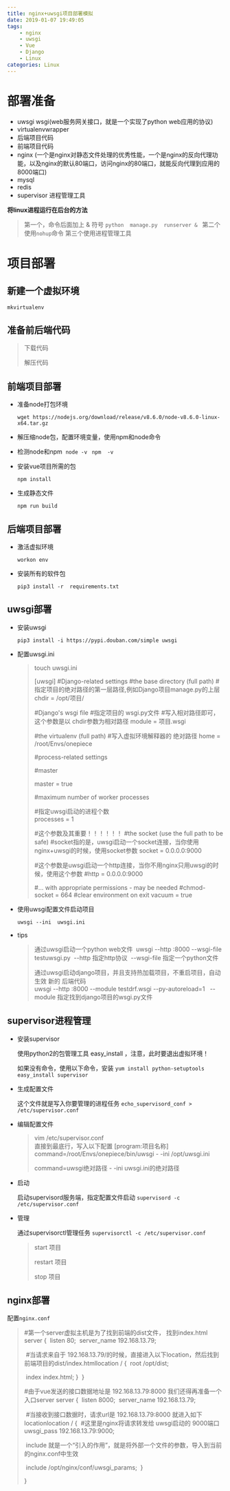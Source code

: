 ```yaml
---
title: nginx+uwsgi项目部署模拟
date: 2019-01-07 19:49:05
tags:
	- nginx
	- uwsgi
	- Vue
	- Django
	- Linux
categories: Linux
---
```


# 部署准备

- uwsgi    wsgi(web服务网关接口，就是一个实现了python web应用的协议)
- virtualenvwrapper
- 后端项目代码
- 前端项目代码
- nginx (一个是nginx对静态文件处理的优秀性能，一个是nginx的反向代理功能，以及nginx的默认80端口，访问nginx的80端口，就能反向代理到应用的8000端口)
- mysql 
- redis   
- supervisor 进程管理工具 

<!--more-->

**将linux进程运行在后台的方法**

> 第一个，命令后面加上 &  符号
> `python  manage.py  runserver & `
> 第二个 使用`nohup`命令
> 第三个使用进程管理工具

# 项目部署

## 新建一个虚拟环境

`mkvirtualenv`

## 准备前后端代码

> 下载代码
>
> 解压代码

## 前端项目部署

- 准备node打包环境

    `wget https://nodejs.org/download/release/v8.6.0/node-v8.6.0-linux-x64.tar.gz`

- 解压缩node包，配置环境变量，使用npm和node命令
- 检测node和npm
    ​	`node -v `
    ​	`npm  -v `

- 安装vue项目所需的包

    `npm install  `

- 生成静态文件

    `npm run build  `

## 后端项目部署

- 激活虚拟环境

    `workon env `

- 安装所有的软件包

    `pip3 install -r  requirements.txt `

## uwsgi部署

- 安装uwsgi 

    `pip3 install -i https://pypi.douban.com/simple uwsgi`

- 配置uwsgi.ini

    > touch uwsgi.ini 
    > ​					
    >
    > [uwsgi]
    > #Django-related settings
    > #the base directory (full path)
    > #指定项目的绝对路径的第一层路径,例如Django项目manage.py的上层
    > chdir           = /opt/项目/
    >
    > #Django's wsgi file
    > #指定项目的 wsgi.py文件
    > #写入相对路径即可，这个参数是以  chdir参数为相对路径
    > module          = 项目.wsgi
    >
    > #the virtualenv (full path)
    > #写入虚拟环境解释器的 绝对路径
    > home            = /root/Envs/onepiece
    >
    > #process-related settings
    >
    > #master
    >
    > master          = true
    >
    > #maximum number of worker processes
    >
    > #指定uwsgi启动的进程个数				
    > processes       = 1
    >
    >
    > #这个参数及其重要！！！！！！
    > #the socket (use the full path to be safe)
    > #socket指的是，uwsgi启动一个socket连接，当你使用nginx+uwsgi的时候，使用socket参数
    > socket          = 0.0.0.0:9000
    >
    >
    > #这个参数是uwsgi启动一个http连接，当你不用nginx只用uwsgi的时候，使用这个参数
    > #http  =  0.0.0.0:9000
    >
    > #... with appropriate permissions - may be needed
    > #chmod-socket    = 664
    > #clear environment on exit
    > vacuum          = true

- 使用uwsgi配置文件启动项目

    `uwsgi --ini  uwsgi.ini `

- tips

    > 通过uwsgi启动一个python web文件
    > ​	uwsgi --http :8000 --wsgi-file   testuwsgi.py
    > ​					--http 指定http协议 
    > ​					--wsgi-file  指定一个python文件
    > ​			
    >
    > 通过uwsgi启动django项目，并且支持热加载项目，不重启项目，自动生效 新的 后端代码
    > ​		
    > ​	uwsgi --http  :8000 --module testdrf.wsgi    --py-autoreload=1
    > ​	
    > ​				      --module 指定找到django项目的wsgi.py文件

## supervisor进程管理

- 安装supervisor

    使用python2的包管理工具 easy_install ，注意，此时要退出虚拟环境！

    如果没有命令，使用以下命令，安装
    `yum install python-setuptools
    easy_install supervisor`

- 生成配置文件

    这个文件就是写入你要管理的进程任务
    `echo_supervisord_conf > /etc/supervisor.conf`

- 编辑配置文件

    > vim /etc/supervisor.conf  
    > 直接到最底行，写入以下配置
    > [program:项目名称]
    > command=/root/Envs/onepiece/bin/uwsgi  - -ini  /opt/uwsgi.ini
    >
    > command=uwsgi绝对路径 - -ini uwsgi.ini的绝对路径

- 启动

    启动supervisord服务端，指定配置文件启动
    `supervisord -c  /etc/supervisor.conf`

- 管理

    通过supervisorctl管理任务
    `supervisorctl -c /etc/supervisor.conf `

    >  start 项目
    >
    >  restart 项目
    >
    >  stop 项目

## nginx部署

配置`nginx.conf`

> #第一个server虚拟主机是为了找到前端的dist文件， 找到index.html
> server {
> ​        listen       80;
> ​        server_name  192.168.13.79;	
>
> ​	#当请求来自于 192.168.13.79/的时候，直接进入以下location，然后找到前端项目的dist/index.html 
> ​        location / {
> ​       		 root   /opt/dist;
>
> ​       		 index  index.html;
>    	 }
> ​	
> }
>
> #由于vue发送的接口数据地址是 192.168.13.79:8000  我们还得再准备一个入口server
> server {
> ​	listen 8000;
> ​	server_name  192.168.13.79;
>
> ​	#当接收到接口数据时，请求url是 192.168.13.79:8000 就进入如下location
> ​	location /  {
> ​		#这里是nginx将请求转发给  uwsgi启动的 9000端口
> ​		uwsgi_pass  192.168.13.79:9000;
>
> ​	include  就是一个“引入的作用”，就是将外部一个文件的参数，导入到当前的nginx.conf中生效
>
> ​		include /opt/nginx/conf/uwsgi_params;
> ​	}
>
> }